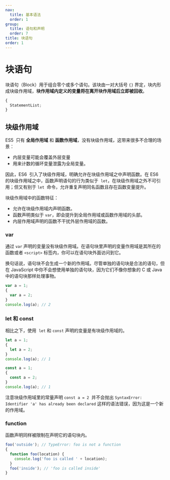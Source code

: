 ```yaml
---
nav:
  title: 基本语法
  order: 1
group:
  title: 语句和声明
  order: 7
title: 块语句
order: 1
---
```


# 块语句

块语句（Block）用于组合零个或多个语句。该块由一对大括号 `{}` 界定，块内形成块级作用域，**块作用域内定义的变量将在离开块作用域后立即被回收**。

```js
{
  StatementList;
}
```

## 块级作用域

ES5  只有 **全局作用域** 和 **函数作用域**，没有块级作用域，这带来很多不合理的场景：

- 内层变量可能会覆盖外层变量
- 用来计数的循环变量泄露为全局变量。

因此，ES6  引入了块级作用域，明确允许在块级作用域之中声明函数。在 ES6  的块级作用域之中，函数声明语句的行为类似于  `let`，在块级作用域之外不可引用；但又有别于 `let`  命令，允许重复声明同名函数且存在函数变量提升。

块级作用域中的函数特征：

- 允许在块级作用域内声明函数。
- 函数声明类似于 `var`，即会提升到全局作用域或函数作用域的头部。
- 内层作用域声明的函数不干扰外层作用域的函数。

### var

通过 `var` 声明的变量没有块级作用域。在语句块里声明的变量作用域是其所在的函数或者 `<script>` 标签内，你可以在语句块外面访问到它。

换句话说，语句块不会生成一个新的作用域。尽管单独的语句块是合法的语句，但在 JavaScript 中你不会想使用单独的语句块，因为它们不像你想象的 C 或 Java 中的语句块那样处理事物。

```js
var a = 1;
{
  var a = 2;
}
console.log(a); // 2
```

### let 和 const

相比之下，使用  `let` 和 `const` 声明的变量是有块级作用域的。

```js
let a = 1;
{
  let a = 2;
}
console.log(a); // 1
```

```js
const a = 1;
{
  const a = 2;
}
console.log(a); // 1
```

注意块级作用域里的常量声明 `const a = 2`  并不会抛出 `SyntaxError: Identifier 'a' has already been declared` 这样的语法错误，因为这是一个新的作用域。

### function

函数声明同样被限制在声明它的语句块内。

```js
foo('outside'); // TypeError: foo is not a function
{
  function foo(location) {
    console.log('foo is called ' + location);
  }
  foo('inside'); // 'foo is called inside'
}
```
